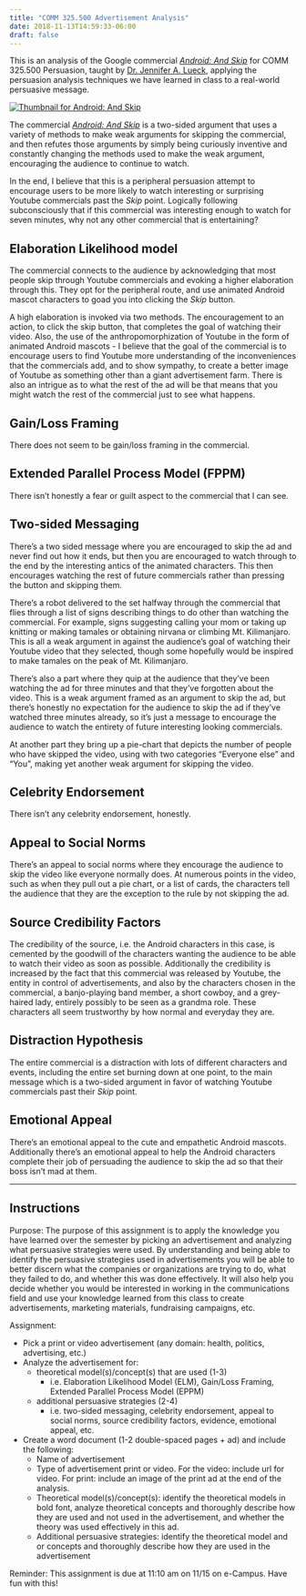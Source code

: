 ```yaml
---
title: "COMM 325.500 Advertisement Analysis"
date: 2018-11-13T14:59:33-06:00
draft: false
---
```


This is an analysis of the Google commercial [_Android: And Skip_][1] for COMM 325.500 Persuasion, taught by [Dr. Jennifer A. Lueck](https://comm.tamu.edu/jennifer-lueck/), applying the persuasion analysis techniques we have learned in class to a real-world persuasive message. 

[![Thumbnail for Android: And Skip][image-1]][3]

The commercial [_Android: And Skip_][4] is a two-sided argument that uses a variety of methods to make weak arguments for skipping the commercial, and then refutes those arguments by simply being curiously inventive and constantly changing the methods used to make the weak argument, encouraging the audience to continue to watch.

In the end, I believe that this is a peripheral persuasion attempt to encourage users to be more likely to watch interesting or surprising Youtube commercials past the *Skip* point. Logically following subconsciously that if this commercial was interesting enough to watch for seven minutes, why not any other commercial that is entertaining?

## Elaboration Likelihood model

The commercial connects to the audience by acknowledging that most people skip through Youtube commercials and evoking a higher elaboration through this. They opt for the peripheral route, and use animated Android mascot characters to goad you into clicking the *Skip* button.

A high elaboration is invoked via two methods. The encouragement to an action, to click the skip button, that completes the goal of watching their video. Also, the use of the anthropomorphization of Youtube in the form of animated Android mascots - I believe that the goal of the commercial is to encourage users to find Youtube more understanding of the inconveniences that the commercials add, and to show sympathy, to create a better image of Youtube as something other than a giant advertisement farm. There is also an intrigue as to what the rest of the ad will be that means that you might watch the rest of the commercial just to see what happens.

## Gain/Loss Framing

There does not seem to be gain/loss framing in the commercial.

## Extended Parallel Process Model (FPPM)

There isn’t honestly a fear or guilt aspect to the commercial that I can see.

## Two-sided Messaging

There’s a two sided message where you are encouraged to skip the ad and never find out how it ends, but then you are encouraged to watch through to the end by the interesting antics of the animated characters. This then encourages watching the rest of future commercials rather than pressing the button and skipping them.

There’s a robot delivered to the set halfway through the commercial that flies through a list of signs describing things to do other than watching the commercial. For example, signs suggesting calling your mom or taking up knitting or making tamales or obtaining nirvana or climbing Mt. Kilimanjaro. This is all a weak argument in against the audience’s goal of watching their Youtube video that they selected, though some hopefully would be inspired to make tamales on the peak of Mt. Kilimanjaro.

There’s also a part where they quip at the audience that they’ve been watching the ad for three minutes and that they’ve forgotten about the video. This is a weak argument framed as an argument to skip the ad, but there’s honestly no expectation for the audience to skip the ad if they’ve watched three minutes already, so it’s just a message to encourage the audience to watch the entirety of future interesting looking commercials.

At another part they bring up a pie-chart that depicts the number of people who have skipped the video, using with two categories “Everyone else” and “You”, making yet another weak argument for skipping the video.

## Celebrity Endorsement

There isn’t any celebrity endorsement, honestly.

## Appeal to Social Norms

There’s an appeal to social norms where they encourage the audience to skip the video like everyone normally does. At numerous points in the video, such as when they pull out a pie chart, or a list of cards, the characters tell the audience that they are the exception to the rule by not skipping the ad.

## Source Credibility Factors

The credibility of the source, i.e. the Android characters in this case, is cemented by the goodwill of the characters wanting the audience to be able to watch their video as soon as possible. Additionally the credibility is increased by the fact that this commercial was released by Youtube, the entity in control of advertisements, and also by the characters chosen in the commercial, a banjo-playing band member, a short cowboy, and a grey-haired lady, entirely possibly to be seen as a grandma role. These characters all seem trustworthy by how normal and everyday they are.

## Distraction Hypothesis

The entire commercial is a distraction with lots of different characters and events, including the entire set burning down at one point, to the main message which is a two-sided argument in favor of watching Youtube commercials past their *Skip* point.

## Emotional Appeal

There’s an emotional appeal to the cute and empathetic Android mascots. Additionally there’s an emotional appeal to help the Android characters complete their job of persuading the audience to skip the ad so that their boss isn’t mad at them.

----

## Instructions

Purpose: The purpose of this assignment is to apply the knowledge you have learned over the semester by picking an advertisement and analyzing what persuasive strategies were used. By understanding and being able to identify the persuasive strategies used in advertisements you will be able to better discern what the companies or organizations are trying to do, what they failed to do, and whether this was done effectively. It will also help you decide whether you would be interested in working in the communications field and use your knowledge learned from this class to create advertisements, marketing materials, fundraising campaigns, etc.

Assignment:

* Pick a print or video advertisement (any domain: health, politics, advertising, etc.)
* Analyze the advertisement for:
	* theoretical model(s)/concept(s) that are used (1-3)
		* i.e. Elaboration Likelihood Model (ELM), Gain/Loss Framing, Extended Parallel Process Model (EPPM)
	* additional persuasive strategies (2-4)
		* i.e. two-sided messaging, celebrity endorsement, appeal to social norms, source credibility factors, evidence, emotional appeal, etc.
* Create a word document (1-2 double-spaced pages + ad) and include the following:
	* Name of advertisement
	* Type of advertisement print or video. For the video: include url for video. For print: include an image of the print ad at the end of the analysis.
	* Theoretical model(s)/concept(s): identify the theoretical models in bold font, analyze theoretical concepts and thoroughly describe how they are used and not used in the advertisement, and whether the theory was used effectively in this ad.
	* Additional persuasive strategies: identify the theoretical model and or concepts and thoroughly describe how they are used in the advertisement

Reminder: This assignment is due at 11:10 am on 11/15 on e-Campus. Have fun with this!

[1]:	https://youtu.be/rDPopoBL698
[3]:	https://youtu.be/rDPopoBL698
[4]:	https://youtu.be/rDPopoBL698

[image-1]:	/uploads/android-and-skip-thumbnail.jpg
